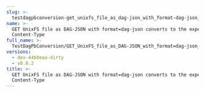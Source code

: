 ```yaml
---
slug: >-
  testdagpbconversion-get_unixfs_file_as_dag-json_with_format-dag-json_converts_to_the_expected_content-type
name: >-
  GET UnixFS file as DAG-JSON with format=dag-json converts to the expected
  Content-Type
full_name: >-
  TestDagPbConversion/GET_UnixFS_file_as_DAG-JSON_with_format=dag-json_converts_to_the_expected_Content-Type
versions:
  - dev-44b0eaa-dirty
  - v0.0.2
title: >-
  GET UnixFS file as DAG-JSON with format=dag-json converts to the expected
  Content-Type
---
```


